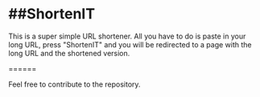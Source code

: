 ##ShortenIT
======

This is a super simple URL shortener. All you have to do is paste in your long
URL, press "ShortenIT" and you will be redirected to a page with the long URL
and the shortened version.

======

Feel free to contribute to the repository.
